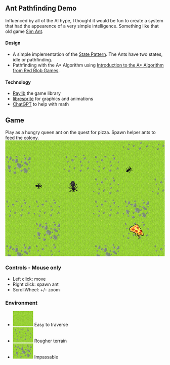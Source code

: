 ## Ant Pathfinding Demo
Influenced by all of the AI hype, I thought it would be fun to create a system that had the appearence of a very simple intelligence. 
Something like that old game [Sim Ant](https://en.wikipedia.org/wiki/SimAnt).

#### Design
* A simple implementation of the [State Pattern](https://en.wikipedia.org/wiki/State_pattern). The Ants have two states, idle or pathfinding. 
* Pathfinding with the A* Algorithm using [Introduction to the A* Algorithm from Red Blob Games](https://www.redblobgames.com/pathfinding/a-star/introduction.html).

#### Technology
* [Raylib](https://github.com/raysan5/raylib) the game library 
* [libresprite](https://libresprite.github.io/#!/) for graphics and animations
* [ChatGPT](https://chat.openai.com/) to help with math


## Game
Play as a hungry queen ant on the quest for pizza. Spawn helper ants to feed the colony.
![ddd](Assets/screenshot.png)

### Controls - Mouse only
* Left click: move
* Right click: spawn ant
* ScrollWheel: +/- zoom

### Environment 
* ![Grass](Assets/grass.png) Easy to traverse  
* ![Rocky](Assets/rocky.png) Rougher terrain
* ![Impassable](Assets/impassable.png) Impassable

